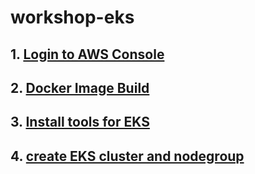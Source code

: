 # workshop-eks

## 1. [Login to AWS Console](login-to-aws-console.md)

## 2. [Docker Image Build](docker-image-build.md)

## 3. [Install tools for EKS](install-toold-for-eks.md)

## 4. [create EKS cluster and nodegroup](create-eks-cluster-and-nodegroup.md)
